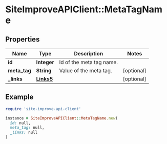 # SiteImproveAPIClient::MetaTagName

## Properties

| Name | Type | Description | Notes |
| ---- | ---- | ----------- | ----- |
| **id** | **Integer** | Id of the meta tag name. |  |
| **meta_tag** | **String** | Value of the meta tag. | [optional] |
| **_links** | [**Links5**](Links5.md) |  | [optional] |

## Example

```ruby
require 'site-improve-api-client'

instance = SiteImproveAPIClient::MetaTagName.new(
  id: null,
  meta_tag: null,
  _links: null
)
```

